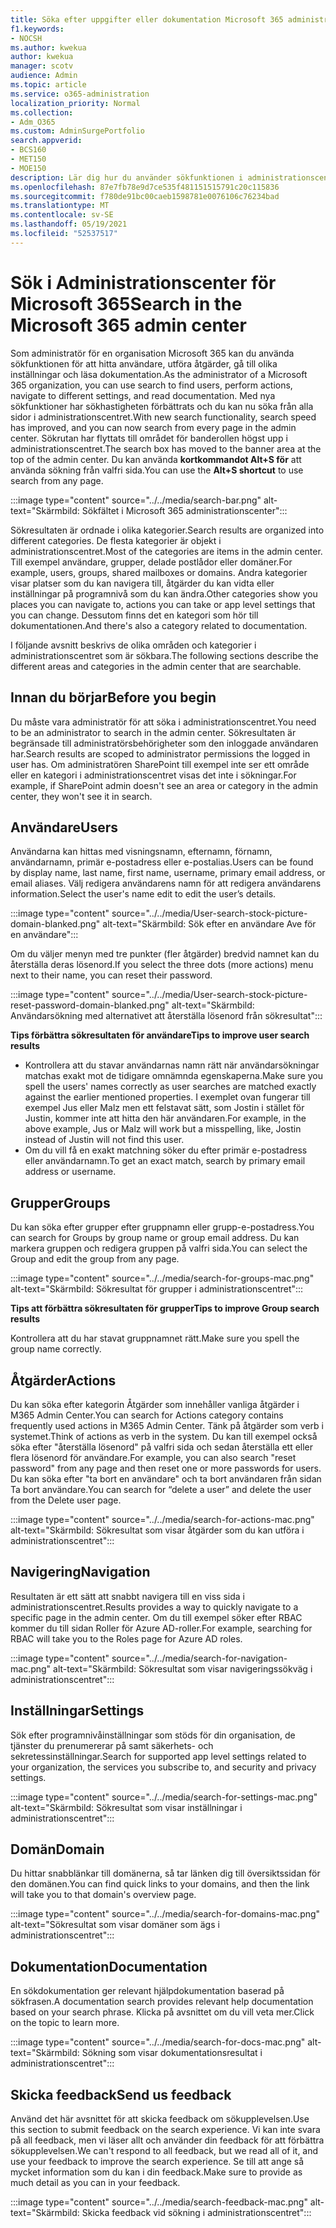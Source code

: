 ```yaml
---
title: Söka efter uppgifter eller dokumentation Microsoft 365 administrationscentret
f1.keywords:
- NOCSH
ms.author: kwekua
author: kwekua
manager: scotv
audience: Admin
ms.topic: article
ms.service: o365-administration
localization_priority: Normal
ms.collection:
- Adm_O365
ms.custom: AdminSurgePortfolio
search.appverid:
- BCS160
- MET150
- MOE150
description: Lär dig hur du använder sökfunktionen i administrationscentret för bättre och snabbare resultat.
ms.openlocfilehash: 87e7fb78e9d7ce535f481151515791c20c115836
ms.sourcegitcommit: f780de91bc00caeb1598781e0076106c76234bad
ms.translationtype: MT
ms.contentlocale: sv-SE
ms.lasthandoff: 05/19/2021
ms.locfileid: "52537517"
---
```

# <a name="search-in-the-microsoft-365-admin-center"></a><span data-ttu-id="cc4fd-103">Sök i Administrationscenter för Microsoft 365</span><span class="sxs-lookup"><span data-stu-id="cc4fd-103">Search in the Microsoft 365 admin center</span></span>

<span data-ttu-id="cc4fd-104">Som administratör för en organisation Microsoft 365 kan du använda sökfunktionen för att hitta användare, utföra åtgärder, gå till olika inställningar och läsa dokumentation.</span><span class="sxs-lookup"><span data-stu-id="cc4fd-104">As the administrator of a Microsoft 365 organization, you can use search to find users, perform actions, navigate to different settings, and read documentation.</span></span> <span data-ttu-id="cc4fd-105">Med nya sökfunktioner har sökhastigheten förbättrats och du kan nu söka från alla sidor i administrationscentret.</span><span class="sxs-lookup"><span data-stu-id="cc4fd-105">With new search functionality, search speed has improved, and you can now search from every page in the admin center.</span></span> <span data-ttu-id="cc4fd-106">Sökrutan har flyttats till området för banderollen högst upp i administrationscentret.</span><span class="sxs-lookup"><span data-stu-id="cc4fd-106">The search box has moved to the banner area at the top of the admin center.</span></span> <span data-ttu-id="cc4fd-107">Du kan använda **kortkommandot Alt+S för** att använda sökning från valfri sida.</span><span class="sxs-lookup"><span data-stu-id="cc4fd-107">You can use the **Alt+S shortcut** to use search from any page.</span></span>

:::image type="content" source="../../media/search-bar.png" alt-text="Skärmbild: Sökfältet i Microsoft 365 administrationscenter":::

<span data-ttu-id="cc4fd-109">Sökresultaten är ordnade i olika kategorier.</span><span class="sxs-lookup"><span data-stu-id="cc4fd-109">Search results are organized into different categories.</span></span> <span data-ttu-id="cc4fd-110">De flesta kategorier är objekt i administrationscentret.</span><span class="sxs-lookup"><span data-stu-id="cc4fd-110">Most of the categories are items in the admin center.</span></span> <span data-ttu-id="cc4fd-111">Till exempel användare, grupper, delade postlådor eller domäner.</span><span class="sxs-lookup"><span data-stu-id="cc4fd-111">For example, users, groups, shared mailboxes or domains.</span></span> <span data-ttu-id="cc4fd-112">Andra kategorier visar platser som du kan navigera till, åtgärder du kan vidta eller inställningar på programnivå som du kan ändra.</span><span class="sxs-lookup"><span data-stu-id="cc4fd-112">Other categories show you places you can navigate to, actions you can take or app level settings that you can change.</span></span> <span data-ttu-id="cc4fd-113">Dessutom finns det en kategori som hör till dokumentationen.</span><span class="sxs-lookup"><span data-stu-id="cc4fd-113">And there's also a category related to documentation.</span></span>

<span data-ttu-id="cc4fd-114">I följande avsnitt beskrivs de olika områden och kategorier i administrationscentret som är sökbara.</span><span class="sxs-lookup"><span data-stu-id="cc4fd-114">The following sections describe the different areas and categories in the admin center that are searchable.</span></span>

## <a name="before-you-begin"></a><span data-ttu-id="cc4fd-115">Innan du börjar</span><span class="sxs-lookup"><span data-stu-id="cc4fd-115">Before you begin</span></span>

<span data-ttu-id="cc4fd-116">Du måste vara administratör för att söka i administrationscentret.</span><span class="sxs-lookup"><span data-stu-id="cc4fd-116">You need to be an administrator to search in the admin center.</span></span> <span data-ttu-id="cc4fd-117">Sökresultaten är begränsade till administratörsbehörigheter som den inloggade användaren har.</span><span class="sxs-lookup"><span data-stu-id="cc4fd-117">Search results are scoped to administrator permissions the logged in user has.</span></span> <span data-ttu-id="cc4fd-118">Om administratören SharePoint till exempel inte ser ett område eller en kategori i administrationscentret visas det inte i sökningar.</span><span class="sxs-lookup"><span data-stu-id="cc4fd-118">For example, if SharePoint admin doesn't see an area or category in the admin center, they won't see it in search.</span></span>

## <a name="users"></a><span data-ttu-id="cc4fd-119">Användare</span><span class="sxs-lookup"><span data-stu-id="cc4fd-119">Users</span></span>

<span data-ttu-id="cc4fd-120">Användarna kan hittas med visningsnamn, efternamn, förnamn, användarnamn, primär e-postadress eller e-postalias.</span><span class="sxs-lookup"><span data-stu-id="cc4fd-120">Users can be found by display name, last name, first name, username, primary email address, or email aliases.</span></span> <span data-ttu-id="cc4fd-121">Välj redigera användarens namn för att redigera användarens information.</span><span class="sxs-lookup"><span data-stu-id="cc4fd-121">Select the user's name edit to edit the user’s details.</span></span>

:::image type="content" source="../../media/User-search-stock-picture-domain-blanked.png" alt-text="Skärmbild: Sök efter en användare Ave för en användare":::

<span data-ttu-id="cc4fd-123">Om du väljer menyn med tre punkter (fler åtgärder) bredvid namnet kan du återställa deras lösenord.</span><span class="sxs-lookup"><span data-stu-id="cc4fd-123">If you select the three dots (more actions) menu next to their name, you can reset their password.</span></span>

:::image type="content" source="../../media/User-search-stock-picture-reset-password-domain-blanked.png" alt-text="Skärmbild: Användarsökning med alternativet att återställa lösenord från sökresultat":::

<span data-ttu-id="cc4fd-125">**Tips förbättra sökresultaten för användare**</span><span class="sxs-lookup"><span data-stu-id="cc4fd-125">**Tips to improve user search results**</span></span>

- <span data-ttu-id="cc4fd-126">Kontrollera att du stavar användarnas namn rätt när användarsökningar matchas exakt mot de tidigare omnämnda egenskaperna.</span><span class="sxs-lookup"><span data-stu-id="cc4fd-126">Make sure you spell the users' names correctly as user searches are matched exactly against the earlier mentioned properties.</span></span> <span data-ttu-id="cc4fd-127">I exemplet ovan fungerar till exempel Jus eller Malz men ett felstavat sätt, som Jostin i stället för Justin, kommer inte att hitta den här användaren.</span><span class="sxs-lookup"><span data-stu-id="cc4fd-127">For example, in the above example, Jus or Malz will work but a misspelling, like, Jostin instead of Justin will not find this user.</span></span>
- <span data-ttu-id="cc4fd-128">Om du vill få en exakt matchning söker du efter primär e-postadress eller användarnamn.</span><span class="sxs-lookup"><span data-stu-id="cc4fd-128">To get an exact match, search by primary email address or username.</span></span>

## <a name="groups"></a><span data-ttu-id="cc4fd-129">Grupper</span><span class="sxs-lookup"><span data-stu-id="cc4fd-129">Groups</span></span>

<span data-ttu-id="cc4fd-130">Du kan söka efter grupper efter gruppnamn eller grupp-e-postadress.</span><span class="sxs-lookup"><span data-stu-id="cc4fd-130">You can search for Groups by group name or group email address.</span></span> <span data-ttu-id="cc4fd-131">Du kan markera gruppen och redigera gruppen på valfri sida.</span><span class="sxs-lookup"><span data-stu-id="cc4fd-131">You can select the Group and edit the group from any page.</span></span>

:::image type="content" source="../../media/search-for-groups-mac.png" alt-text="Skärmbild: Sökresultat för grupper i administrationscentret":::

<span data-ttu-id="cc4fd-133">**Tips att förbättra sökresultaten för grupper**</span><span class="sxs-lookup"><span data-stu-id="cc4fd-133">**Tips to improve Group search results**</span></span>

<span data-ttu-id="cc4fd-134">Kontrollera att du har stavat gruppnamnet rätt.</span><span class="sxs-lookup"><span data-stu-id="cc4fd-134">Make sure you spell the group name correctly.</span></span>

## <a name="actions"></a><span data-ttu-id="cc4fd-135">Åtgärder</span><span class="sxs-lookup"><span data-stu-id="cc4fd-135">Actions</span></span>

<span data-ttu-id="cc4fd-136">Du kan söka efter kategorin Åtgärder som innehåller vanliga åtgärder i M365 Admin Center.</span><span class="sxs-lookup"><span data-stu-id="cc4fd-136">You can search for Actions category contains frequently used actions in M365 Admin Center.</span></span> <span data-ttu-id="cc4fd-137">Tänk på åtgärder som verb i systemet.</span><span class="sxs-lookup"><span data-stu-id="cc4fd-137">Think of actions as verb in the system.</span></span> <span data-ttu-id="cc4fd-138">Du kan till exempel också söka efter "återställa lösenord" på valfri sida och sedan återställa ett eller flera lösenord för användare.</span><span class="sxs-lookup"><span data-stu-id="cc4fd-138">For example, you can also search "reset password" from any page and then reset one or more passwords for users.</span></span> <span data-ttu-id="cc4fd-139">Du kan söka efter "ta bort en användare" och ta bort användaren från sidan Ta bort användare.</span><span class="sxs-lookup"><span data-stu-id="cc4fd-139">You can search for “delete a user” and delete the user from the Delete user page.</span></span>

:::image type="content" source="../../media/search-for-actions-mac.png" alt-text="Skärmbild: Sökresultat som visar åtgärder som du kan utföra i administrationscentret":::

## <a name="navigation"></a><span data-ttu-id="cc4fd-141">Navigering</span><span class="sxs-lookup"><span data-stu-id="cc4fd-141">Navigation</span></span>

<span data-ttu-id="cc4fd-142">Resultaten är ett sätt att snabbt navigera till en viss sida i administrationscentret.</span><span class="sxs-lookup"><span data-stu-id="cc4fd-142">Results provides a way to quickly navigate to a specific page in the admin center.</span></span> <span data-ttu-id="cc4fd-143">Om du till exempel söker efter RBAC kommer du till sidan Roller för Azure AD-roller.</span><span class="sxs-lookup"><span data-stu-id="cc4fd-143">For example, searching for RBAC will take you to the Roles page for Azure AD roles.</span></span>

:::image type="content" source="../../media/search-for-navigation-mac.png" alt-text="Skärmbild: Sökresultat som visar navigeringssökväg i administrationscentret":::

## <a name="settings"></a><span data-ttu-id="cc4fd-145">Inställningar</span><span class="sxs-lookup"><span data-stu-id="cc4fd-145">Settings</span></span>

<span data-ttu-id="cc4fd-146">Sök efter programnivåinställningar som stöds för din organisation, de tjänster du prenumererar på samt säkerhets- och sekretessinställningar.</span><span class="sxs-lookup"><span data-stu-id="cc4fd-146">Search for supported app level settings related to your organization, the services you subscribe to, and security and privacy settings.</span></span>

:::image type="content" source="../../media/search-for-settings-mac.png" alt-text="Skärmbild: Sökresultat som visar inställningar i administrationscentret":::

## <a name="domain"></a><span data-ttu-id="cc4fd-148">Domän</span><span class="sxs-lookup"><span data-stu-id="cc4fd-148">Domain</span></span>

<span data-ttu-id="cc4fd-149">Du hittar snabblänkar till domänerna, så tar länken dig till översiktssidan för den domänen.</span><span class="sxs-lookup"><span data-stu-id="cc4fd-149">You can find quick links to your domains, and then the link will take you to that domain's overview page.</span></span>

:::image type="content" source="../../media/search-for-domains-mac.png" alt-text="Sökresultat som visar domäner som ägs i administrationscentret":::

## <a name="documentation"></a><span data-ttu-id="cc4fd-151">Dokumentation</span><span class="sxs-lookup"><span data-stu-id="cc4fd-151">Documentation</span></span>

<span data-ttu-id="cc4fd-152">En sökdokumentation ger relevant hjälpdokumentation baserad på sökfrasen.</span><span class="sxs-lookup"><span data-stu-id="cc4fd-152">A documentation search provides relevant help documentation based on your search phrase.</span></span> <span data-ttu-id="cc4fd-153">Klicka på avsnittet om du vill veta mer.</span><span class="sxs-lookup"><span data-stu-id="cc4fd-153">Click on the topic to learn more.</span></span>

:::image type="content" source="../../media/search-for-docs-mac.png" alt-text="Skärmbild: Sökning som visar dokumentationsresultat i administrationscentret":::

## <a name="send-us-feedback"></a><span data-ttu-id="cc4fd-155">Skicka feedback</span><span class="sxs-lookup"><span data-stu-id="cc4fd-155">Send us feedback</span></span>

<span data-ttu-id="cc4fd-156">Använd det här avsnittet för att skicka feedback om sökupplevelsen.</span><span class="sxs-lookup"><span data-stu-id="cc4fd-156">Use this section to submit feedback on the search experience.</span></span> <span data-ttu-id="cc4fd-157">Vi kan inte svara på all feedback, men vi läser allt och använder din feedback för att förbättra sökupplevelsen.</span><span class="sxs-lookup"><span data-stu-id="cc4fd-157">We can't respond to all feedback, but we read all of it, and use your feedback to improve the search experience.</span></span> <span data-ttu-id="cc4fd-158">Se till att ange så mycket information som du kan i din feedback.</span><span class="sxs-lookup"><span data-stu-id="cc4fd-158">Make sure to provide as much detail as you can in your feedback.</span></span>

:::image type="content" source="../../media/search-feedback-mac.png" alt-text="Skärmbild: Skicka feedback vid sökning i administrationscentret":::